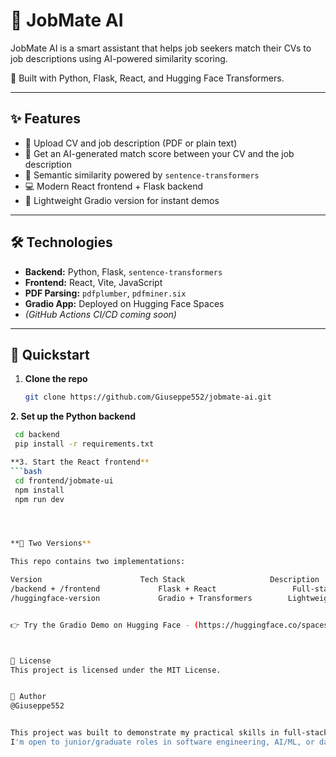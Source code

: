 # 💼 JobMate AI

JobMate AI is a smart assistant that helps job seekers match their CVs to job descriptions using AI-powered similarity scoring.

🚀 Built with Python, Flask, React, and Hugging Face Transformers.

---

## ✨ Features

- 📄 Upload CV and job description (PDF or plain text)
- 🤖 Get an AI-generated match score between your CV and the job description
- 🧠 Semantic similarity powered by `sentence-transformers`
- 💻 Modern React frontend + Flask backend
- 🧪 Lightweight Gradio version for instant demos

---

## 🛠️ Technologies

- **Backend:** Python, Flask, `sentence-transformers`
- **Frontend:** React, Vite, JavaScript
- **PDF Parsing:** `pdfplumber`, `pdfminer.six`
- **Gradio App:** Deployed on Hugging Face Spaces  
- *(GitHub Actions CI/CD coming soon)*

---

## 🚀 Quickstart

1. **Clone the repo**  
   ```bash
   git clone https://github.com/Giuseppe552/jobmate-ai.git

**2. Set up the Python backend**
  ```bash
   cd backend
   pip install -r requirements.txt

**3. Start the React frontend**
  ```bash
   cd frontend/jobmate-ui
   npm install
   npm run dev




**🔀 Two Versions**

This repo contains two implementations:

Version	                     Tech Stack	                  Description
/backend + /frontend	         Flask + React	               Full-stack app with clean UI
/huggingface-version	         Gradio + Transformers	      Lightweight, fast demo version on Hugging Face


👉 Try the Gradio Demo on Hugging Face - (https://huggingface.co/spaces/giuseppe552/jobmate-ai))



📄 License
This project is licensed under the MIT License.


👤 Author
@Giuseppe552


This project was built to demonstrate my practical skills in full-stack development, NLP, and AI integration.
I'm open to junior/graduate roles in software engineering, AI/ML, or data science.



